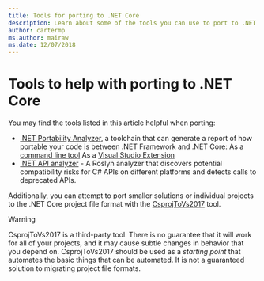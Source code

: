 ```yaml
---
title: Tools for porting to .NET Core
description: Learn about some of the tools you can use to port to .NET Core
author: cartermp
ms.author: mairaw
ms.date: 12/07/2018
---
```


# Tools to help with porting to .NET Core

You may find the tools listed in this article helpful when porting:

* [.NET Portability Analyzer](../../standard/analyzers/portability-analyzer.md), a toolchain that can generate a report of how portable your code is between .NET Framework and .NET Core:
   As a [command line tool](https://github.com/Microsoft/dotnet-apiport/releases)
   As a [Visual Studio Extension](https://visualstudiogallery.msdn.microsoft.com/1177943e-cfb7-4822-a8a6-e56c7905292b)
* [.NET API analyzer](../../standard/analyzers/api-analyzer.md) - A Roslyn analyzer that discovers potential compatibility risks for C# APIs on different platforms and detects calls to deprecated APIs.

Additionally, you can attempt to port smaller solutions or individual projects to the .NET Core project file format with the [CsprojToVs2017](https://github.com/hvanbakel/CsprojToVs2017) tool.

> [!WARNING] 
> CsprojToVs2017 is a third-party tool. There is no guarantee that it will work for all of your projects, and it may cause subtle changes in behavior that you depend on. CsprojToVs2017 should be used as a _starting point_ that automates the basic things that can be automated. It is not a guaranteed solution to migrating project file formats.
